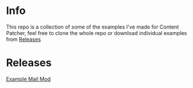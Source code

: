# Info
This repo is a collection of some of the examples I've made for Content Patcher, feel free to clone the whole repo or download individual examples from [Releases](https://github.com/rokugin/CP-Examples/releases)

# Releases
[Example Mail Mod](https://github.com/rokugin/CP-Examples/releases/tag/v1.0.0)
